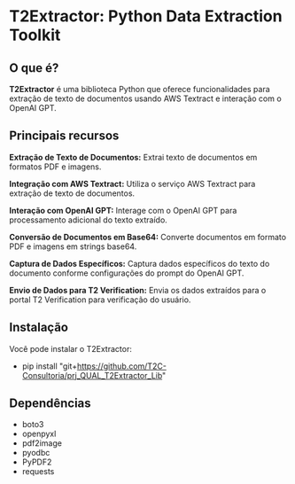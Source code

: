 # T2Extractor: Python Data Extraction Toolkit

## O que é?
**T2Extractor** é uma biblioteca Python que oferece funcionalidades para extração de texto de documentos usando AWS Textract e interação com o OpenAI GPT.

## Principais recursos
**Extração de Texto de Documentos:** Extrai texto de documentos em formatos PDF e imagens.

**Integração com AWS Textract:** Utiliza o serviço AWS Textract para extração de texto de documentos.

**Interação com OpenAI GPT:** Interage com o OpenAI GPT para processamento adicional do texto extraído.

**Conversão de Documentos em Base64:** Converte documentos em formato PDF e imagens em strings base64.

**Captura de Dados Específicos:** Captura dados específicos do texto do documento conforme configurações do prompt do OpenAI GPT.

**Envio de Dados para T2 Verification:** Envia os dados extraídos para o portal T2 Verification para verificação do usuário.

## Instalação
Você pode instalar o T2Extractor:
- pip install "git+https://github.com/T2C-Consultoria/prj_QUAL_T2Extractor_Lib"

## Dependências
- boto3
- openpyxl
- pdf2image
- pyodbc
- PyPDF2
- requests
